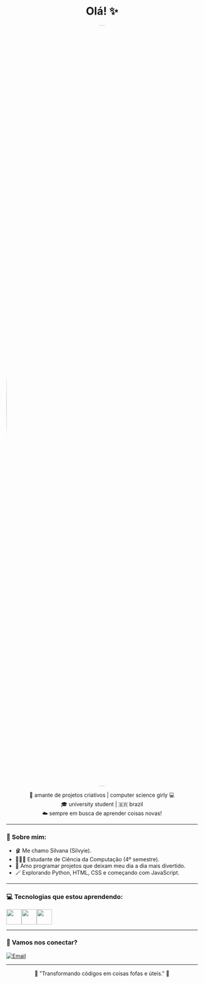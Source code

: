<h1 align="center">Olá! ✨</h1>

<p align="center">
  <img src="https://i.pinimg.com/736x/80/58/e4/8058e44a4d676aed0ba3ab32bdaaf736.jpg" alt="Silvyie" width="2000" style="border-radius: 50%;">
</p>

<p align="center">
  🎀 amante de projetos criativos | computer science girly 💻<br>
  🎓 university student | 🇧🇷 brazil <br>
  ☁️ sempre em busca de aprender coisas novas!
</p>

---

### 🌷 Sobre mim:
- 🩰 Me chamo Silvana (Silvyie).
- 👩🏻‍💻 Estudante de Ciência da Computação (4º semestre).
- 🎠 Amo programar projetos que deixam meu dia a dia mais divertido.
- 🪄 Explorando Python, HTML, CSS e começando com JavaScript.

---

### 💻 Tecnologias que estou aprendendo:
<div style="display: flex; gap
	


    


	

			

				
				
			

	

	: 10px;">
  <img src="https://cdn.jsdelivr.net/gh/devicons/devicon/icons/python/python-original.svg" width="40" height="40"/>
  <img src="https://cdn.jsdelivr.net/gh/devicons/devicon/icons/html5/html5-original.svg" width="40" height="40"/>
  <img src="https://cdn.jsdelivr.net/gh/devicons/devicon/icons/css3/css3-original.svg" width="40" height="40"/>
  <img src="https://cdn.jsdelivr.net/gh/devicons/devicon/icons/javascript/javascript-original.svg" width="40" height="40"/>
</div>

---

### 🧁 Vamos nos conectar?
[![Email](https://img.shields.io/badge/Email-%23FADADD?style=for-the-badge&logo=gmail&logoColor=white)](mailto:siilvanafurtado@gmail.com)

---

<p align="center">
  🌼 "Transformando códigos em coisas fofas e úteis." 🌼
</p>
